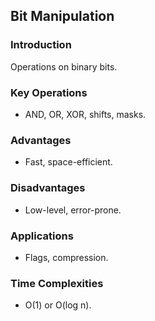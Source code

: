 ## Bit Manipulation

### Introduction
Operations on binary bits.

### Key Operations
- AND, OR, XOR, shifts, masks.

### Advantages
- Fast, space-efficient.

### Disadvantages
- Low-level, error-prone.

### Applications
- Flags, compression.

### Time Complexities
- O(1) or O(log n).